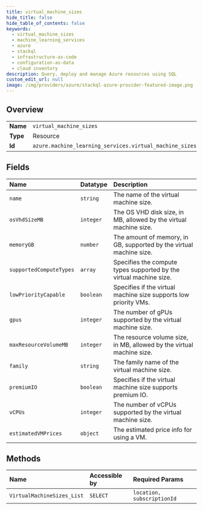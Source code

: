 ```yaml
---
title: virtual_machine_sizes
hide_title: false
hide_table_of_contents: false
keywords:
  - virtual_machine_sizes
  - machine_learning_services
  - azure    
  - stackql
  - infrastructure-as-code
  - configuration-as-data
  - cloud inventory
description: Query, deploy and manage Azure resources using SQL
custom_edit_url: null
image: /img/providers/azure/stackql-azure-provider-featured-image.png
---
```

  
    

## Overview
<table><tbody>
<tr><td><b>Name</b></td><td><code>virtual_machine_sizes</code></td></tr>
<tr><td><b>Type</b></td><td>Resource</td></tr>
<tr><td><b>Id</b></td><td><code>azure.machine_learning_services.virtual_machine_sizes</code></td></tr>
</tbody></table>

## Fields
| Name | Datatype | Description |
|:-----|:---------|:------------|
| `name` | `string` | The name of the virtual machine size. |
| `osVhdSizeMB` | `integer` | The OS VHD disk size, in MB, allowed by the virtual machine size. |
| `memoryGB` | `number` | The amount of memory, in GB, supported by the virtual machine size. |
| `supportedComputeTypes` | `array` | Specifies the compute types supported by the virtual machine size. |
| `lowPriorityCapable` | `boolean` | Specifies if the virtual machine size supports low priority VMs. |
| `gpus` | `integer` | The number of gPUs supported by the virtual machine size. |
| `maxResourceVolumeMB` | `integer` | The resource volume size, in MB, allowed by the virtual machine size. |
| `family` | `string` | The family name of the virtual machine size. |
| `premiumIO` | `boolean` | Specifies if the virtual machine size supports premium IO. |
| `vCPUs` | `integer` | The number of vCPUs supported by the virtual machine size. |
| `estimatedVMPrices` | `object` | The estimated price info for using a VM. |
## Methods
| Name | Accessible by | Required Params |
|:-----|:--------------|:----------------|
| `VirtualMachineSizes_List` | `SELECT` | `location, subscriptionId` |
